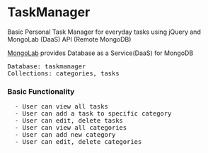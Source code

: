 # TaskManager
Basic Personal Task Manager for everyday tasks using jQuery and MongoLab (DaaS) API (Remote MongoDB)


[MongoLab](https://mlab.com/ "MongoLab") provides Database as a Service(DaaS) for MongoDB
<pre>
Database: taskmanager
Collections: categories, tasks
</pre>

### Basic Functionality
<pre>
  - User can view all tasks
  - User can add a task to specific category
  - User can edit, delete tasks
  - User can view all categories
  - User can add new category
  - User can edit, delete categories
</pre>
